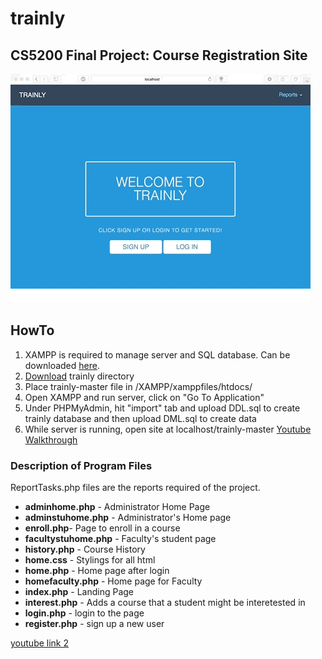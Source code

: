 # trainly
## CS5200 Final Project: Course Registration Site 

 
![landing-page](https://github.com/ArcyFlores/trainly/blob/master/overview.gif)

## HowTo

1. XAMPP is required to manage server and SQL database. Can be downloaded [here](https://www.apachefriends.org/index.html). 
2. [Download](https://github.com/ArcyFlores/trainly/archive/master.zip) trainly directory
3. Place trainly-master file in /XAMPP/xamppfiles/htdocs/ 
4. Open XAMPP and run server, click on "Go To Application"
5. Under PHPMyAdmin, hit "import" tab and upload DDL.sql to create trainly database and then upload DML.sql to create data
6. While server is running, open site at localhost/trainly-master 
[Youtube Walkthrough](https://youtu.be/KThqmof7SHY)

### Description of Program Files 

ReportTasks.php files are the reports required of the project. 

* **adminhome.php** - Administrator Home Page
* **adminstuhome.php** - Administrator's Home page
* **enroll.php**- Page to enroll in a course
* **facultystuhome.php**	- Faculty's student page
* **history.php**	- Course History
* **home.css** - Stylings for all html 	
* **home.php** - Home page after login 	
* **homefaculty.php**	- Home page for Faculty
* **index.php** - Landing Page
* **interest.php** - Adds a course that a student might be interetested in 
* **login.php** - login to the page  
* **register.php** - sign up a new user


[youtube link 2](https://www.google.com)


